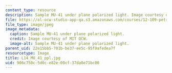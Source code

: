```yaml
---
content_type: resource
description: Sample MU-41 under plane polarized light. Image courtesy of MIT OCW.
file: https://ol-ocw-studio-app-qa.s3.amazonaws.com/courses/12-109-petrology-fall-2005/906c750c5d0ce82e09cf37da0e71bc00_L14_MU_41_ppl.jpg
file_type: image/jpeg
image_metadata:
  caption: Sample MU-41 under plane polarized light.
  credit: Image courtesy of MIT OCW.
  image-alt: Sample MU-41 under plane polarized light.
parent_uid: 22e15bb5-701b-be37-ee5c-95f9afedea7f
resourcetype: Image
title: L14_MU_41_ppl.jpg
uid: 906c750c-5d0c-e82e-09cf-37da0e71bc00
---
```

